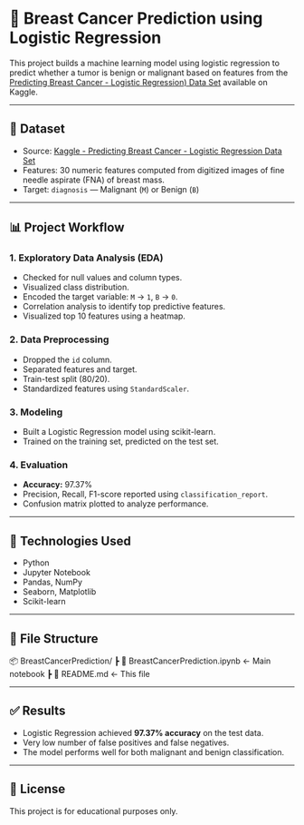 # 🧠 Breast Cancer Prediction using Logistic Regression

This project builds a machine learning model using logistic regression to predict whether a tumor is benign or malignant based on features from the [Predicting Breast Cancer - Logistic Regression) Data Set](https://www.kaggle.com/code/jagannathrk/predicting-breast-cancer-logistic-regression) available on Kaggle.

---

## 📁 Dataset

- Source: [Kaggle - Predicting Breast Cancer - Logistic Regression Data Set](https://www.kaggle.com/code/jagannathrk/predicting-breast-cancer-logistic-regression)
- Features: 30 numeric features computed from digitized images of fine needle aspirate (FNA) of breast mass.
- Target: `diagnosis` — Malignant (`M`) or Benign (`B`)

---

## 📊 Project Workflow

### 1. Exploratory Data Analysis (EDA)
- Checked for null values and column types.
- Visualized class distribution.
- Encoded the target variable: `M` → `1`, `B` → `0`.
- Correlation analysis to identify top predictive features.
- Visualized top 10 features using a heatmap.

### 2. Data Preprocessing
- Dropped the `id` column.
- Separated features and target.
- Train-test split (80/20).
- Standardized features using `StandardScaler`.

### 3. Modeling
- Built a Logistic Regression model using scikit-learn.
- Trained on the training set, predicted on the test set.

### 4. Evaluation
- **Accuracy:** 97.37%
- Precision, Recall, F1-score reported using `classification_report`.
- Confusion matrix plotted to analyze performance.

---

## 📌 Technologies Used

- Python
- Jupyter Notebook
- Pandas, NumPy
- Seaborn, Matplotlib
- Scikit-learn

---

## 📁 File Structure

📦 BreastCancerPrediction/ ┣ 📄 BreastCancerPrediction.ipynb ← Main notebook ┣ 📄 README.md ← This file

---

## ✅ Results

- Logistic Regression achieved **97.37% accuracy** on the test data.
- Very low number of false positives and false negatives.
- The model performs well for both malignant and benign classification.

---

## 📌 License

This project is for educational purposes only.
